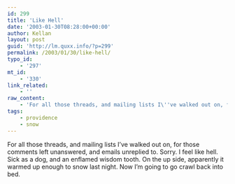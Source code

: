 ```yaml
---
id: 299
title: 'Like Hell'
date: '2003-01-30T08:28:00+00:00'
author: Kellan
layout: post
guid: 'http://lm.quxx.info/?p=299'
permalink: /2003/01/30/like-hell/
typo_id:
    - '297'
mt_id:
    - '330'
link_related:
    - ''
raw_content:
    - 'For all those threads, and mailing lists I\''ve walked out on, for those comments left unanswered, and emails unreplied to.  Sorry.  I feel like hell.  Sick as a dog, and an enflamed wisdom tooth.  On the up side, apparently it warmed up enough to snow last night.  Now I\''m going to go crawl back into bed.'
tags:
    - providence
    - snow
---
```


For all those threads, and mailing lists I’ve walked out on, for those comments left unanswered, and emails unreplied to. Sorry. I feel like hell. Sick as a dog, and an enflamed wisdom tooth. On the up side, apparently it warmed up enough to snow last night. Now I’m going to go crawl back into bed.